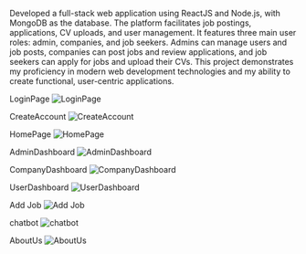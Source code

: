 Developed a full-stack web application using ReactJS and Node.js, with MongoDB as the database. The platform 
facilitates job postings, applications, CV uploads, and user management. It features three main user roles: admin, 
companies, and job seekers. Admins can manage users and job posts, companies can post jobs and review 
applications, and job seekers can apply for jobs and upload their CVs. This project demonstrates my proficiency in 
modern web development technologies and my ability to create functional, user-centric applications.

LoginPage
![LoginPage](https://github.com/user-attachments/assets/127db218-c3e3-4d6a-bdbc-0d4534b0f721)

CreateAccount
![CreateAccount](https://github.com/user-attachments/assets/bc99d155-1bdc-4894-aabb-7675c7547652)

HomePage
![HomePage](https://github.com/user-attachments/assets/3c0600a1-d666-4757-81b5-2af18abbbff3)

AdminDashboard
![AdminDashboard](https://github.com/user-attachments/assets/1d3779bd-1739-443d-9116-8d3948e5c446)


CompanyDashboard
![CompanyDashboard](https://github.com/user-attachments/assets/43a18b09-c2f5-4619-b54a-f9f6ef295655)

UserDashboard
![UserDashboard](https://github.com/user-attachments/assets/f2b1d534-50b4-43b7-89ad-9cdf79e5ca55)

Add Job
![Add Job](https://github.com/user-attachments/assets/9370361d-3cb6-4380-9e88-78e5abf32440)

chatbot
![chatbot](https://github.com/user-attachments/assets/414c031b-b99a-4c65-b484-a3ec4da2e828)

AboutUs
![AboutUs](https://github.com/user-attachments/assets/36d71a16-9906-4483-939e-4caca5362b91)
